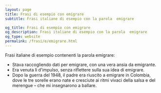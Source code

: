 ```yaml
---
layout: page
title: Frasi di esempio con emigrare 
subtitle: Frasi italiane di esempio con la parola  emigrare

og_title: Frasi di esempio con emigrare 
og_description: Frasi italiane di esempio con la parola  emigrare
og_type: website
permalink: /frasi/e/emigrare.html
---
```


Frasi italiane di esempio contenenti la parola emigrare:


- Stava raccogliendo dati per emigrare, con una vera ansia da emigrante.
- Era venuta lì d'impulso, senza riflettere sulla sua idea di emigrare.
- Dopo la guerra del 1948, il padre era riuscito a emigrare in Colombia, dove le tre sorelle erano nate e cresciute ai ritmi vivaci della salsa e del merengue – che mi insegnarono a ballare.
